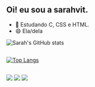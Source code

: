 ## Oi! eu sou a sarahvit.

- 🌱 Estudando C, CSS e HTML.
- 😄 Ela/dela

![Sarah's GitHub stats](https://github-readme-stats.vercel.app/api?username=sarahvit&theme=radical&show_icons=true) 

##

[![Top Langs](https://github-readme-stats.vercel.app/api/top-langs/?username=sarahvit&hide_progress=true)](https://github.com/sarahvit/github-readme-stats)
##
<div> 
 
  <a href="https://instagram.com/sarahvit" target="_blank"><img src="https://img.shields.io/badge/-Instagram-%23E4405F?style=for-the-badge&logo=instagram&logoColor=white" target="_blank"></a>
 <a href = "mailto:sarahmalenaaquino54@gmail.com"><img src="https://img.shields.io/badge/-Gmail-%23333?style=for-the-badge&logo=gmail&logoColor=white" target="_blank"></a>
  <a href="https://www.linkedin.com/in/sarah-vitoria-590395264/" target="_blank"><img src="https://img.shields.io/badge/-LinkedIn-%230077B5?style=for-the-badge&logo=linkedin&logoColor=white" target="_blank"></a> 
  
</div>

